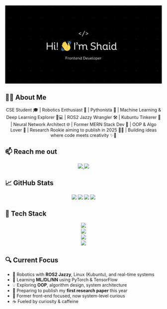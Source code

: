 <p align="center">
  <a href="https://www.linkedin.com/in/md-shaid-hasan-9172252a4">
    <img src="https://raw.githubusercontent.com/imshaid/imshaid/main/banner.gif" />
  </a>
</p>

## 👨‍🚀 About Me

<p align='center'>
CSE Student 🎓 | Robotics Enthusiast 🤖 | Pythonista 🐍 | Machine Learning & Deep Learning Explorer 🧠💻 | ROS2 Jazzy Wrangler 🛠️ | Kubuntu Tinkerer 🐧 | Neural Network Architect 🌐 | Former MERN Stack Dev 🌿 | OOP & Algo Lover 📐 | Research Rookie aiming to publish in 2025 📄🚀 | Building ideas where code meets creativity ✨🧩
</p>

## 📫 Reach me out

<p align="center">
  <a href="https://www.linkedin.com/in/md-shaid-hasan-9172252a4">
    <img src="https://img.shields.io/badge/LinkedIn-blue" />
  </a>
  <a href="https://www.facebook.com/shaid99912">
    <img src="https://img.shields.io/badge/Facebook-blue" />
  </a>
</p>

## 📈 GitHub Stats

<p align="center">
    <img src="https://github-profile-summary-cards.vercel.app/api/cards/repos-per-language?username=imshaid&theme=transparent" width=320/>
    <img src="https://github-profile-summary-cards.vercel.app/api/cards/most-commit-language?username=imshaid&theme=transparent" width=320/>
    <img src="https://github-profile-summary-cards.vercel.app/api/cards/stats?username=imshaid&theme=transparent" width=320/>
    <img src="https://github-profile-summary-cards.vercel.app/api/cards/productive-time?username=imshaid&theme=transparent&utcOffset=+06:00" width=320/>
</p>

## 🧠 Tech Stack

<p align="center">
  <a href="https://skillicons.dev">
    <img src="https://skillicons.dev/icons?i=python,cpp,git,github,linux,vscode,bash,figma" />
    </br>
    <img src="https://skillicons.dev/icons?i=ros,pytorch,tensorflow,opencv,sklearn,arduino,raspberrypi" />
    </br>
    <img src="https://skillicons.dev/icons?i=react,nextjs,nodejs,express,mongodb,firebase,tailwind" />
    </br>
    <img src="https://skillicons.dev/icons?i=docker,vite,vercel" />
  </a>
</p>

## 🔍 Current Focus

- 🤖 Robotics with **ROS2 Jazzy**, Linux (Kubuntu), and real-time systems
- 🧠 Learning **ML/DL/NN** using PyTorch & TensorFlow
- 💡 Exploring **OOP**, algorithm design, system architecture
- 🧪 Preparing to publish my **first research paper** this year
- 🔧 Former front-end focused, now system-level curious
- ☕ Fueled by curiosity & caffeine